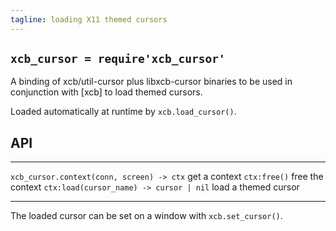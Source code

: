 ```yaml
---
tagline: loading X11 themed cursors
---
```


## `xcb_cursor = require'xcb_cursor'`

A binding of xcb/util-cursor plus libxcb-cursor binaries to be used in
conjunction with [xcb] to load themed cursors.

Loaded automatically at runtime by `xcb.load_cursor()`.

## API

------------------------------------------ -----------------------------------
`xcb_cursor.context(conn, screen) -> ctx`  get a context
`ctx:free()`                               free the context
`ctx:load(cursor_name) -> cursor | nil`    load a themed cursor
------------------------------------------ -----------------------------------

The loaded cursor can be set on a window with `xcb.set_cursor()`.

